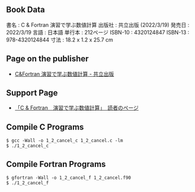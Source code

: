 ## Book Data
書名  :  C & Fortran 演習で学ぶ数値計算
出版社  :  共立出版 (2022/3/19)
発売日  :  2022/3/19
言語  :  日本語
単行本  :  212ページ
ISBN-10  :  4320124847
ISBN-13  :  978-4320124844
寸法  :  18.2 x 1.2 x 25.7 cm

## Page on the publisher
- [C&Fortran 演習で学ぶ数値計算 - 共立出版](https://www.kyoritsu-pub.co.jp/book/b10011784.html)


## Support Page
- [「C & Fortran　演習で学ぶ数値計算」　読者のページ](http://www.abc-lib.org/LearnNum/LearnNum.html)


## Compile C Programs


```shell
$ gcc -Wall -o 1_2_cancel_c 1_2_cancel.c -lm
$ ./1_2_cancel_c
```


## Compile Fortran Programs


```shell
$ gfortran -Wall -o 1_2_cancel_f 1_2_cancel.f90
$ ./1_2_cancel_f
```
